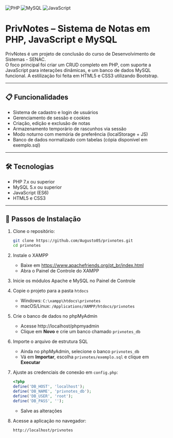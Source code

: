![PHP](https://img.shields.io/badge/PHP-7.x-blue) ![MySQL](https://img.shields.io/badge/MySQL-5.x-blue) ![JavaScript](https://img.shields.io/badge/JavaScript-ES6-yellow)

# PrivNotes – Sistema de Notas em PHP, JavaScript e MySQL

PrivNotes é um projeto de conclusão do curso de Desenvolvimento de Sistemas - SENAC.  
O foco principal foi criar um CRUD completo em PHP, com suporte a JavaScript para interações dinâmicas, e um banco de dados MySQL funcional. A estilização foi feita em HTML5 e CSS3 utilizando Bootstrap.

---

## 📋 Funcionalidades

- Sistema de cadastro e login de usuários  
- Gerenciamento de sessão e cookies  
- Criação, edição e exclusão de notas  
- Armazenamento temporário de rascunhos via sessão  
- Modo noturno com memória de preferência (localStorage + JS)  
- Banco de dados normalizado com tabelas (cópia disponível em exemplo.sql)

---

## 🛠 Tecnologias

- PHP 7.x ou superior  
- MySQL 5.x ou superior  
- JavaScript (ES6)  
- HTML5 e CSS3

---

## 🚀 Passos de Instalação

1. Clone o repositório:  
   ```bash
   git clone https://github.com/Augusto05/privnotes.git
   cd privnotes
   ```

2. Instale o XAMPP  
   - Baixe em https://www.apachefriends.org/pt_br/index.html  
   - Abra o Painel de Controle do XAMPP

3. Inicie os módulos Apache e MySQL no Painel de Controle

4. Copie o projeto para a pasta `htdocs`  
   - Windows: `C:\xampp\htdocs\privnotes`  
   - macOS/Linux: `/Applications/XAMPP/htdocs/privnotes`

5. Crie o banco de dados no phpMyAdmin  
   - Acesse http://localhost/phpmyadmin  
   - Clique em **Novo** e crie um banco chamado `privnotes_db`

6. Importe o arquivo de estrutura SQL  
   - Ainda no phpMyAdmin, selecione o banco `privnotes_db`  
   - Vá em **Importar**, escolha `privnotes/exemplo.sql` e clique em **Executar**

7. Ajuste as credenciais de conexão em `config.php`:  
   ```php
   <?php
   define('DB_HOST', 'localhost');
   define('DB_NAME', 'privnotes_db');
   define('DB_USER', 'root');
   define('DB_PASS', '');
   ```
   - Salve as alterações

8. Acesse a aplicação no navegador:  
   ```
   http://localhost/privnotes
   ```

